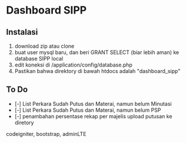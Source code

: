 # Dashboard SIPP

## Instalasi
1. download zip atau clone
2. buat user mysql baru, dan beri GRANT SELECT (biar lebih aman) ke database SIPP local
3. edit koneksi di /application/config/database.php 
4. Pastikan bahwa direktory di bawah htdocs adalah "dashboard_sipp"

## To Do
- [-] List Perkara Sudah Putus dan Materai, namun belum Minutasi
- [-] List Perkara Sudah Putus dan Materai, namun belum PSP
- [-] penambahan persentase rekap per majelis upload putusan ke diretory

codeigniter, bootstrap, adminLTE
